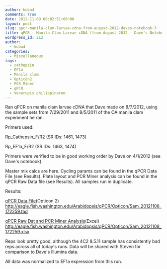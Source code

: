 ```yaml
---
author: kubu4
comments: true
date: 2012-11-09 00:02:51+00:00
layout: post
slug: qpcr-manila-clam-larvae-cdna-from-august-2012-daves-notebook-3
title: qPCR - Manila Clam Larvae cDNA (from August 2012 - Dave's Notebook)
wordpress_id: 212
author:
  - kubu4
categories:
  - Miscellaneous
tags:
  - cathepsin
  - EF1a
  - Manila clam
  - Opticon2
  - PCR Miner
  - qPCR
  - Venerupis philippinarum
---
```


Ran qPCR on manila clam larvae cDNA that Dave made on 8/7/2012, using the sample sets from 7/29/2011 and 8/5/2011 of the OA manila clam experiment he ran.

Primers used:

Rp_Cathepsin_F/R2 (SR IDs: 1461, 1473)

Rp_EF1a_F/R2 (SR IDs: 1463, 1474)

Primers were verified to be in good working order by Dave on 4/1/2012 (see Dave's notebook).

Master mix calcs are here. Cycling params can be found in the qPCR Data File (see Results). Plate layout and PCR Miner analysis can be found in the qPCR Raw Data file (see Results). All samples run in duplicate.

Results:

[qPCR Data File](http://eagle.fish.washington.edu/Arabidopsis/qPCR/Opticon/Sam_20121108_172259.tad)(Opticon 2) http://eagle.fish.washington.edu/Arabidopsis/qPCR/Opticon/Sam_20121108_172259.tad

[qPCR Raw Dat and PCR Miner Analysis](http://eagle.fish.washington.edu/Arabidopsis/qPCR/Opticon/Sam_20121108_172259.xlsx)(Excel) http://eagle.fish.washington.edu/Arabidopsis/qPCR/Opticon/Sam_20121108_172259.xlsx

Reps look pretty good, although the 4C2 8.5.11 sample has consistently bad reps across all of today's runs. Data will be shared with Steven for comparison to Dave's Illumina data.

All data was normalized to EF1a expression from this run.
